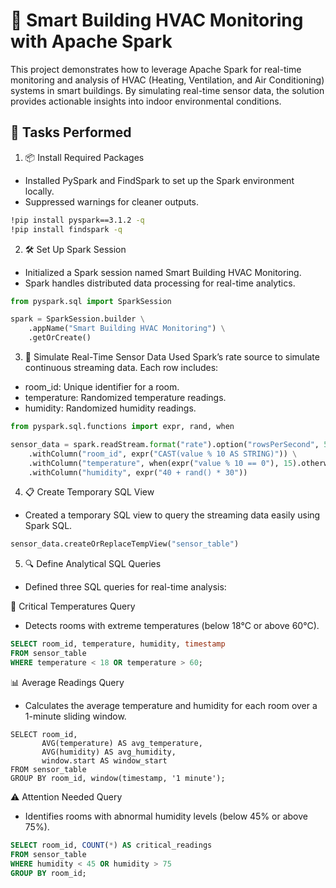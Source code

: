 
# 🚀 Smart Building HVAC Monitoring with Apache Spark

This project demonstrates how to leverage Apache Spark for real-time monitoring and analysis of HVAC (Heating, Ventilation, and Air Conditioning) systems in smart buildings. By simulating real-time sensor data, the solution provides actionable insights into indoor environmental conditions.

## 📝 Tasks Performed

1. 📦 Install Required Packages
* Installed PySpark and FindSpark to set up the Spark environment locally.
* Suppressed warnings for cleaner outputs.

```bash
!pip install pyspark==3.1.2 -q
!pip install findspark -q

```

2. 🛠️ Set Up Spark Session
* Initialized a Spark session named Smart Building HVAC Monitoring.
* Spark handles distributed data processing for real-time analytics.

```python
from pyspark.sql import SparkSession

spark = SparkSession.builder \
    .appName("Smart Building HVAC Monitoring") \
    .getOrCreate()
```

3. 🔄 Simulate Real-Time Sensor Data
Used Spark’s rate source to simulate continuous streaming data.
Each row includes:
* room_id: Unique identifier for a room.
* temperature: Randomized temperature readings.
* humidity: Randomized humidity readings.

```python
from pyspark.sql.functions import expr, rand, when

sensor_data = spark.readStream.format("rate").option("rowsPerSecond", 5).load() \
    .withColumn("room_id", expr("CAST(value % 10 AS STRING)")) \
    .withColumn("temperature", when(expr("value % 10 == 0"), 15).otherwise(20 + rand() * 25)) \
    .withColumn("humidity", expr("40 + rand() * 30"))
```

4. 📋 Create Temporary SQL View
* Created a temporary SQL view to query the streaming data easily using Spark SQL.

```python
sensor_data.createOrReplaceTempView("sensor_table")
```

5. 🔍 Define Analytical SQL Queries
* Defined three SQL queries for real-time analysis:

🔴 Critical Temperatures Query

+ Detects rooms with extreme temperatures (below 18°C or above 60°C).

```sql
SELECT room_id, temperature, humidity, timestamp 
FROM sensor_table 
WHERE temperature < 18 OR temperature > 60;
```

📊 Average Readings Query

+ Calculates the average temperature and humidity for each room over a 1-minute sliding window.

```sparksql
SELECT room_id, 
       AVG(temperature) AS avg_temperature, 
       AVG(humidity) AS avg_humidity, 
       window.start AS window_start 
FROM sensor_table
GROUP BY room_id, window(timestamp, '1 minute');
```

⚠️ Attention Needed Query

+ Identifies rooms with abnormal humidity levels (below 45% or above 75%).

```sql
SELECT room_id, COUNT(*) AS critical_readings 
FROM sensor_table 
WHERE humidity < 45 OR humidity > 75
GROUP BY room_id;
```


